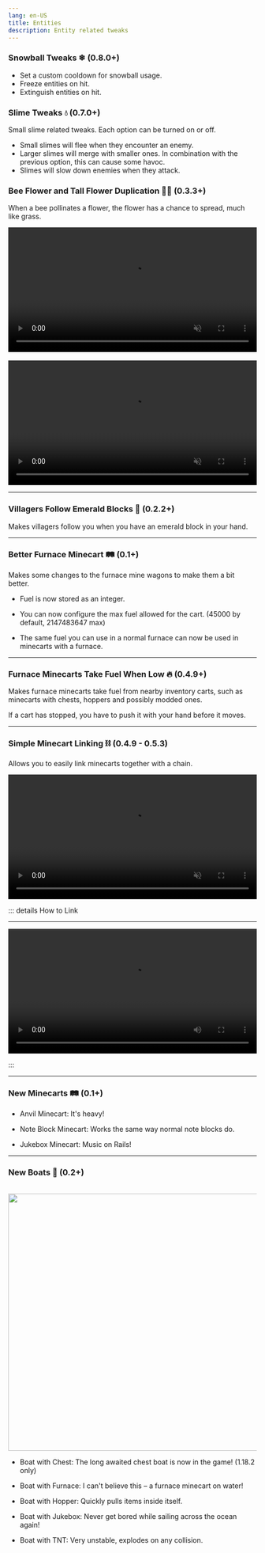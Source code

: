 ```yaml
---
lang: en-US
title: Entities
description: Entity related tweaks
---
```


### Snowball Tweaks ❄ (0.8.0+)

* Set a custom cooldown for snowball usage.
* Freeze entities on hit.
* Extinguish entities on hit.

### Slime Tweaks 💧 (0.7.0+)

Small slime related tweaks. Each option can be turned on or off.

* Small slimes will flee when they encounter an enemy.
* Larger slimes will merge with smaller ones. In combination with the previous option, this can cause some havoc.
* Slimes will slow down enemies when they attack.

### Bee Flower and Tall Flower Duplication 🌺🐝 (0.3.3+)

When a bee pollinates a flower, the flower has a chance to spread, much like grass.

<video style="display: block; margin-left: auto; margin-right: auto; max-width: 100%;" width="520" muted autoplay loop>
  <source src="/videos/bee_flowers.webm" type="video/mp4">
  Your browser does not support the video tag.
</video>
<br/>
<video style="display: block; margin-left: auto; margin-right: auto; max-width: 100%;" width="520" muted autoplay loop>
  <source src="/videos/bee_double_flowers.webm" type="video/mp4">
  Your browser does not support the video tag.
</video>

***
### Villagers Follow Emerald Blocks 💎 (0.2.2+)

Makes villagers follow you when you have an emerald block in your hand.

***
### Better Furnace Minecart 🛤️ (0.1+)

Makes some changes to the furnace mine wagons to make them a bit better.

- Fuel is now stored as an integer.

- You can now configure the max fuel allowed for the cart. (45000 by default, 2147483647 max)

- The same fuel you can use in a normal furnace can now be used in minecarts with a furnace.

***
### Furnace Minecarts Take Fuel When Low 🔥 (0.4.9+)

Makes furnace minecarts take fuel from nearby inventory carts, such as minecarts with chests, hoppers and possibly modded ones.

If a cart has stopped, you have to push it with your hand before it moves.

***
### Simple Minecart Linking ⛓ (0.4.9 - 0.5.3)

Allows you to easily link minecarts together with a chain.

<video style="display: block; margin-left: auto; margin-right: auto; max-width: 100%;" width="520" muted autoplay loop>
  <source src="/videos/cart_linking.webm" type="video/mp4">
  Your browser does not support the video tag.
</video>

::: details How to Link

***

<video style="display: block; margin-left: auto; margin-right: auto; max-width: 100%;" width="520" controls>
  <source src="/videos/linking.webm" type="video/mp4">
  Your browser does not support the video tag.
</video>

:::

***
### New Minecarts 🛤️ (0.1+)

- Anvil Minecart: It's heavy!

- Note Block Minecart: Works the same way normal note blocks do.

- Jukebox Minecart: Music on Rails!

***
### New Boats 🛶 (0.2+)

<br/>
<img style="display: block; margin-left: auto; margin-right: auto;" src="/images/boats.webp" width="520">

* Boat with Chest: The long awaited chest boat is now in the game! (1.18.2 only)

* Boat with Furnace: I can't believe this – a furnace minecart on water!

* Boat with Hopper: Quickly pulls items inside itself.

* Boat with Jukebox: Never get bored while sailing across the ocean again!

* Boat with TNT: Very unstable, explodes on any collision.
